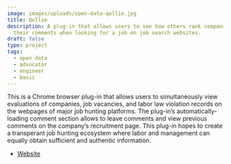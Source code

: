 ```yaml
---
image: images/uploads/open-data-qollie.jpg
title: Qollie
description: A plug-in that allows users to see how others rank companies and
  their comments when looking for a job on job search websites.
draft: false
type: project
tags:
  - open data
  - advocator
  - engineer
  - basic
---
```

This is a Chrome browser plug-in that allows users to simultaneously view evaluations of companies, job vacancies, and labor law violation records on the webpages of major job hunting platforms. The plug-in’s automatically-loading comment section allows to leave comments and view previous comments on the company’s recruitment page. This plug-in hopes to create a transperant job hunting ecosystem where labor and management can equally obtain sufficient and authentic information.

- [Website](https://www.qollie.com/)
